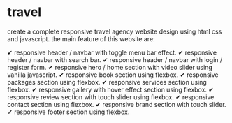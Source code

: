 # travel
create a complete responsive travel agency website design using html css and javascript.
the main feature of this website are:

✔ responsive header / navbar with toggle menu bar effect.
✔ responsive header / navbar with search bar.
✔ responsive header / navbar with login / register form.
✔ responsive hero / home section with video slider using vanilla javascript.
✔ responsive book section using flexbox.
✔ responsive packages section using flexbox.
✔ responsive services section using flexbox.
✔ responsive gallery with hover effect section using flexbox.
✔ responsive review section with touch slider using flexbox.
✔ responsive contact section using flexbox.
✔ responsive brand section with touch slider.
✔ responsive footer section using flexbox.
